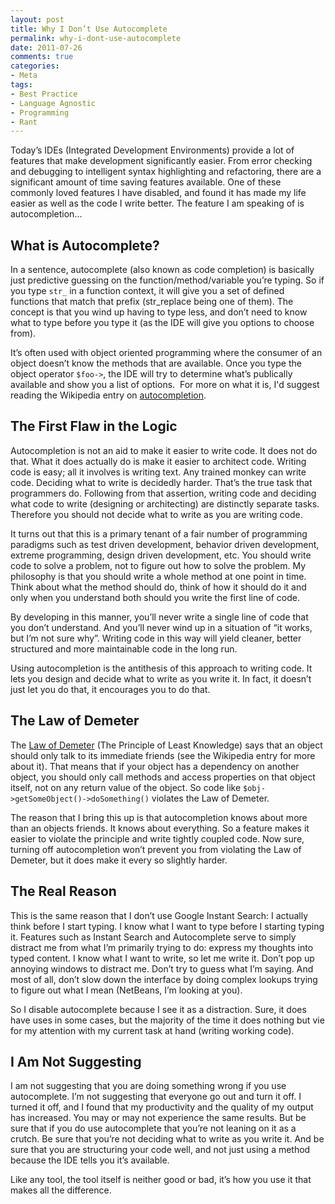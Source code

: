 ```yaml
---
layout: post
title: Why I Don’t Use Autocomplete
permalink: why-i-dont-use-autocomplete
date: 2011-07-26
comments: true
categories:
- Meta
tags:
- Best Practice
- Language Agnostic
- Programming
- Rant
---
```


Today’s IDEs (Integrated Development Environments) provide a lot of features that make development significantly easier.  From error checking and debugging to intelligent syntax highlighting and refactoring, there are a significant amount of time saving features available.  One of these commonly loved features I have disabled, and found it has made my life easier as well as the code I write better.  The feature I am speaking of is autocompletion…
<!--more-->

## What is Autocomplete?

In a sentence, autocomplete (also known as code completion) is basically just predictive guessing on the function/method/variable you’re typing.  So if you type `str_` in a function context, it will give you a set of defined functions that match that prefix (str_replace being one of them).  The concept is that you wind up having to type less, and don’t need to know what to type before you type it (as the IDE will give you options to choose from).  

It’s often used with object oriented programming where the consumer of an object doesn’t know the methods that are available.  Once you type the object operator `$foo->`, the IDE will try to determine what’s publically available and show you a list of options.  For more on what it is, I'd suggest reading the Wikipedia entry on [autocompletion](http://en.wikipedia.org/wiki/Autocomplete).

## The First Flaw in the Logic

Autocompletion is not an aid to make it easier to write code.  It does not do that.  What it does actually do is make it easier to architect code.  Writing code is easy; all it involves is writing text.  Any trained monkey can write code.  Deciding what to write is decidedly harder.  That’s the true task that programmers do.  Following from that assertion, writing code and deciding what code to write (designing or architecting) are distinctly separate tasks.  Therefore you should not decide what to write as you are writing code.

It turns out that this is a primary tenant of a fair number of programming paradigms such as test driven development, behavior driven development, extreme programming, design driven development, etc.  You should write code to solve a problem, not to figure out how to solve the problem.  My philosophy is that you should write a whole method at one point in time.  Think about what the method should do, think of how it should do it and only when you understand both should you write the first line of code.  

By developing in this manner, you’ll never write a single line of code that you don’t understand.  And you’ll never wind up in a situation of “it works, but I’m not sure why”.  Writing code in this way will yield cleaner, better structured and more maintainable code in the long run.

Using autocompletion is the antithesis of this approach to writing code.  It lets you design and decide what to write as you write it.  In fact, it doesn’t just let you do that, it encourages you to do that. 

## The Law of Demeter

The [Law of Demeter](http://en.wikipedia.org/wiki/Law_of_Demeter) (The Principle of Least Knowledge) says that an object should only talk to its immediate friends (see the Wikipedia entry for more about it).  That means that if your object has a dependency on another object, you should only call methods and access properties on that object itself, not on any return value of the object.  So code like `$obj->getSomeObject()->doSomething()` violates the Law of Demeter.  

The reason that I bring this up is that autocompletion knows about more than an objects friends.  It knows about everything.  So a feature makes it easier to violate the principle and write tightly coupled code.  Now sure, turning off autocompletion won’t prevent you from violating the Law of Demeter, but it does make it every so slightly harder.

## The Real Reason

This is the same reason that I don’t use Google Instant Search:  I actually think before I start typing.  I know what I want to type before I starting typing it.  Features such as Instant Search and Autocomplete serve to simply distract me from what I’m primarily trying to do: express my thoughts into typed content.  I know what I want to write, so let me write it.  Don’t pop up annoying windows to distract me.  Don’t try to guess what I’m saying.  And most of all, don’t slow down the interface by doing complex lookups trying to figure out what I mean (NetBeans, I’m looking at you).

So I disable autocomplete because I see it as a distraction.  Sure, it does have uses in some cases, but the majority of the time it does nothing but vie for my attention with my current task at hand (writing working code).  

## I Am Not Suggesting

I am not suggesting that you are doing something wrong if you use autocomplete.  I’m not suggesting that everyone go out and turn it off.  I turned it off, and I found that my productivity and the quality of my output has increased.  You may or may not experience the same results.  But be sure that if you do use autocomplete that you’re not leaning on it as a crutch.  Be sure that you’re not deciding what to write as you write it.  And be sure that you are structuring your code well, and not just using a method because the IDE tells you it’s available.

Like any tool, the tool itself is neither good or bad, it’s how you use it that makes all the difference.
